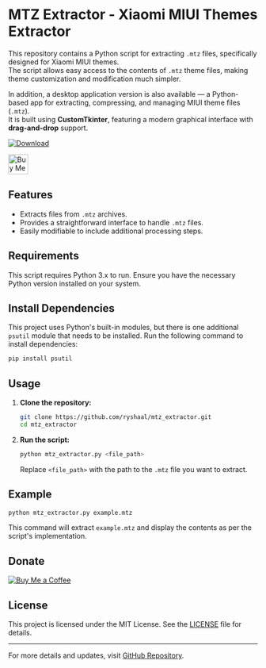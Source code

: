 
# MTZ Extractor - Xiaomi MIUI Themes Extractor

This repository contains a Python script for extracting `.mtz` files, specifically designed for Xiaomi MIUI themes.  
The script allows easy access to the contents of `.mtz` theme files, making theme customization and modification much simpler.

In addition, a desktop application version is also available — a Python-based app for extracting, compressing, and managing MIUI theme files (`.mtz`).  
It is built using **CustomTkinter**, featuring a modern graphical interface with **drag-and-drop** support.

[![Download](https://img.shields.io/badge/Download%20MTZ_Extractor-v2.0-blue?style=for-the-badge&logo=windows)](https://github.com/ryshaal/mtz_extractor/releases/download/v2.0/MTZ_Extractor.exe)

<a href='https://ko-fi.com/riyhsal/5' target='_blank'><img height='40' style='border:0px;height:40px;' src='https://storage.ko-fi.com/cdn/kofi2.png?v=6' border='0' alt='Buy Me a Coffee at ko-fi.com' /></a>


## Features

- Extracts files from `.mtz` archives.
- Provides a straightforward interface to handle `.mtz` files.
- Easily modifiable to include additional processing steps.

## Requirements

This script requires Python 3.x to run. Ensure you have the necessary Python version installed on your system.

## Install Dependencies

This project uses Python's built-in modules, but there is one additional `psutil` module that needs to be installed. Run the following command to install dependencies:

```bash
pip install psutil
```

## Usage

1. **Clone the repository:**
   ```bash
   git clone https://github.com/ryshaal/mtz_extractor.git
   cd mtz_extractor
   ```

2. **Run the script:**
   ```bash
   python mtz_extractor.py <file_path>
   ```

   Replace `<file_path>` with the path to the `.mtz` file you want to extract.

## Example

```bash
python mtz_extractor.py example.mtz
```

This command will extract `example.mtz` and display the contents as per the script's implementation.

## Donate
[![Buy Me a Coffee](https://storage.ko-fi.com/cdn/generated/fhfuc7slzawvi/2025-10-18_rest-4e5476e63e058ce643e50c2a2f579efc-ie0cvj4n.jpg)](https://ko-fi.com/riyhsal)


## License

This project is licensed under the MIT License. See the [LICENSE](LICENSE) file for details.

---

For more details and updates, visit [GitHub Repository](https://github.com/ryshaal).
